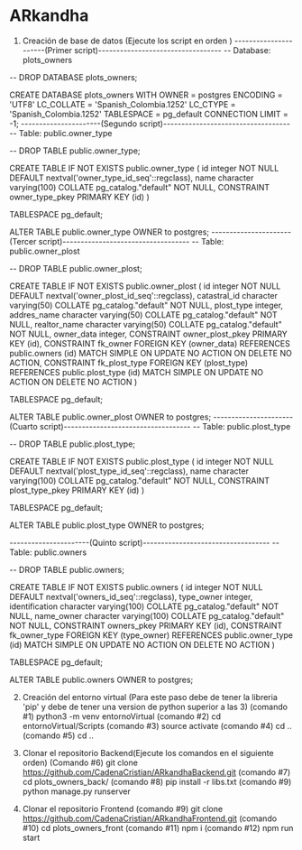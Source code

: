 # ARkandha

1. Creación de base de datos (Ejecute los script en orden )
----------------------(Primer script)----------------------------------
-- Database: plots_owners

-- DROP DATABASE plots_owners;

CREATE DATABASE plots_owners
    WITH 
    OWNER = postgres
    ENCODING = 'UTF8'
    LC_COLLATE = 'Spanish_Colombia.1252'
    LC_CTYPE = 'Spanish_Colombia.1252'
    TABLESPACE = pg_default
    CONNECTION LIMIT = -1;
----------------------(Segundo script)-----------------------------------
-- Table: public.owner_type

-- DROP TABLE public.owner_type;

CREATE TABLE IF NOT EXISTS public.owner_type
(
    id integer NOT NULL DEFAULT nextval('owner_type_id_seq'::regclass),
    name character varying(100) COLLATE pg_catalog."default" NOT NULL,
    CONSTRAINT owner_type_pkey PRIMARY KEY (id)
)

TABLESPACE pg_default;

ALTER TABLE public.owner_type
    OWNER to postgres;
----------------------(Tercer script)-----------------------------------
-- Table: public.owner_plost

-- DROP TABLE public.owner_plost;

CREATE TABLE IF NOT EXISTS public.owner_plost
(
    id integer NOT NULL DEFAULT nextval('owner_plost_id_seq'::regclass),
    catastral_id character varying(50) COLLATE pg_catalog."default" NOT NULL,
    plost_type integer,
    addres_name character varying(50) COLLATE pg_catalog."default" NOT NULL,
    realtor_name character varying(50) COLLATE pg_catalog."default" NOT NULL,
    owner_data integer,
    CONSTRAINT owner_plost_pkey PRIMARY KEY (id),
    CONSTRAINT fk_owner FOREIGN KEY (owner_data)
        REFERENCES public.owners (id) MATCH SIMPLE
        ON UPDATE NO ACTION
        ON DELETE NO ACTION,
    CONSTRAINT fk_plost_type FOREIGN KEY (plost_type)
        REFERENCES public.plost_type (id) MATCH SIMPLE
        ON UPDATE NO ACTION
        ON DELETE NO ACTION
)

TABLESPACE pg_default;

ALTER TABLE public.owner_plost
    OWNER to postgres;
----------------------(Cuarto script)-----------------------------------
-- Table: public.plost_type

-- DROP TABLE public.plost_type;

CREATE TABLE IF NOT EXISTS public.plost_type
(
    id integer NOT NULL DEFAULT nextval('plost_type_id_seq'::regclass),
    name character varying(100) COLLATE pg_catalog."default" NOT NULL,
    CONSTRAINT plost_type_pkey PRIMARY KEY (id)
)

TABLESPACE pg_default;

ALTER TABLE public.plost_type
    OWNER to postgres;

----------------------(Quinto script)-----------------------------------
-- Table: public.owners

-- DROP TABLE public.owners;

CREATE TABLE IF NOT EXISTS public.owners
(
    id integer NOT NULL DEFAULT nextval('owners_id_seq'::regclass),
    type_owner integer,
    identification character varying(100) COLLATE pg_catalog."default" NOT NULL,
    name_owner character varying(100) COLLATE pg_catalog."default" NOT NULL,
    CONSTRAINT owners_pkey PRIMARY KEY (id),
    CONSTRAINT fk_owner_type FOREIGN KEY (type_owner)
        REFERENCES public.owner_type (id) MATCH SIMPLE
        ON UPDATE NO ACTION
        ON DELETE NO ACTION
)

TABLESPACE pg_default;

ALTER TABLE public.owners
    OWNER to postgres;
    
2. Creación del entorno virtual (Para este paso debe de tener la libreria 'pip' y debe de tener una version de python superior a las 3)
(comando #1) python3 -m venv entornoVirtual
(comando #2) cd entornoVirtual/Scripts
(comando #3) source activate
(comando #4) cd ..
(comando #5) cd ..
3. Clonar el repositorio Backend(Ejecute los comandos en el siguiente orden)
(Comando #6) git clone https://github.com/CadenaCristian/ARkandhaBackend.git
(comando #7) cd plots_owners_back/
(comando #8) pip install -r libs.txt
(comando #9) python manage.py runserver


4. Clonar el repositorio Frontend
(comando #9) git clone https://github.com/CadenaCristian/ARkandhaFrontend.git
(comando #10) cd plots_owners_front
(comando #11) npm i
(comando #12) npm run start
